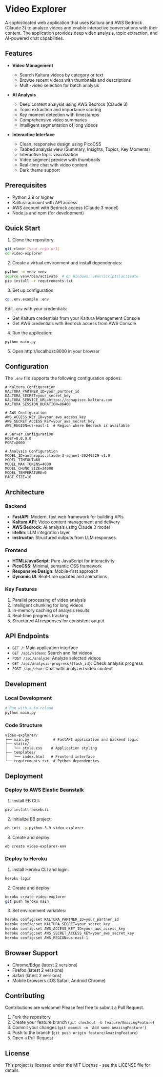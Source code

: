 # Video Explorer

A sophisticated web application that uses Kaltura and AWS Bedrock (Claude 3) to analyze videos and enable interactive conversations with their content. The application provides deep video analysis, topic extraction, and AI-powered chat capabilities.

## Features

- **Video Management**
  - Search Kaltura videos by category or text
  - Browse recent videos with thumbnails and descriptions
  - Multi-video selection for batch analysis

- **AI Analysis**
  - Deep content analysis using AWS Bedrock (Claude 3)
  - Topic extraction and importance scoring
  - Key moment detection with timestamps
  - Comprehensive video summaries
  - Intelligent segmentation of long videos

- **Interactive Interface**
  - Clean, responsive design using PicoCSS
  - Tabbed analysis view (Summary, Insights, Topics, Key Moments)
  - Interactive topic visualization
  - Video segment preview with thumbnails
  - Real-time chat with video content
  - Dark theme support

## Prerequisites

- Python 3.9 or higher
- Kaltura account with API access
- AWS account with Bedrock access (Claude 3 model)
- Node.js and npm (for development)

## Quick Start

1. Clone the repository:
```bash
git clone [your-repo-url]
cd video-explorer
```

2. Create a virtual environment and install dependencies:
```bash
python -m venv venv
source venv/bin/activate  # On Windows: venv\Scripts\activate
pip install -r requirements.txt
```

3. Set up configuration:
```bash
cp .env.example .env
```

Edit `.env` with your credentials:
- Get Kaltura credentials from your Kaltura Management Console
- Get AWS credentials with Bedrock access from AWS Console

4. Run the application:
```bash
python main.py
```

5. Open http://localhost:8000 in your browser

## Configuration

The `.env` file supports the following configuration options:

```env
# Kaltura Configuration
KALTURA_PARTNER_ID=your_partner_id
KALTURA_SECRET=your_secret_key
KALTURA_SERVICE_URL=https://cdnapisec.kaltura.com
KALTURA_SESSION_DURATION=86400

# AWS Configuration
AWS_ACCESS_KEY_ID=your_aws_access_key
AWS_SECRET_ACCESS_KEY=your_aws_secret_key
AWS_REGION=us-east-1  # Region where Bedrock is available

# Server Configuration
HOST=0.0.0.0
PORT=8000

# Analysis Configuration
MODEL_ID=anthropic.claude-3-sonnet-20240229-v1:0
MODEL_TIMEOUT=60
MODEL_MAX_TOKENS=4000
MODEL_CHUNK_SIZE=24000
MODEL_TEMPERATURE=0
PAGE_SIZE=10
```

## Architecture

### Backend
- **FastAPI**: Modern, fast web framework for building APIs
- **Kaltura API**: Video content management and delivery
- **AWS Bedrock**: AI analysis using Claude 3 model
- **litellm**: LLM integration layer
- **instructor**: Structured outputs from LLM responses

### Frontend
- **HTML/JavaScript**: Pure JavaScript for interactivity
- **PicoCSS**: Minimal, semantic CSS framework
- **Responsive Design**: Mobile-first approach
- **Dynamic UI**: Real-time updates and animations

### Key Features
1. Parallel processing of video analysis
2. Intelligent chunking for long videos
3. In-memory caching of analysis results
4. Real-time progress tracking
5. Structured AI responses for consistent output

## API Endpoints

- `GET /`: Main application interface
- `GET /api/videos`: Search and list videos
- `POST /api/analyze`: Analyze selected videos
- `GET /api/analysis-progress/{task_id}`: Check analysis progress
- `POST /api/chat`: Chat with analyzed video content

## Development

### Local Development
```bash
# Run with auto-reload
python main.py
```

### Code Structure
```
video-explorer/
├── main.py           # FastAPI application and backend logic
├── static/
│   └── style.css    # Application styling
├── templates/
│   └── index.html   # Frontend interface
└── requirements.txt  # Python dependencies
```

## Deployment

### Deploy to AWS Elastic Beanstalk

1. Install EB CLI:
```bash
pip install awsebcli
```

2. Initialize EB project:
```bash
eb init -p python-3.9 video-explorer
```

3. Create and deploy:
```bash
eb create video-explorer-env
```

### Deploy to Heroku

1. Install Heroku CLI and login:
```bash
heroku login
```

2. Create and deploy:
```bash
heroku create video-explorer
git push heroku main
```

3. Set environment variables:
```bash
heroku config:set KALTURA_PARTNER_ID=your_partner_id
heroku config:set KALTURA_SECRET=your_secret_key
heroku config:set AWS_ACCESS_KEY_ID=your_aws_access_key
heroku config:set AWS_SECRET_ACCESS_KEY=your_aws_secret_key
heroku config:set AWS_REGION=us-east-1
```

## Browser Support

- Chrome/Edge (latest 2 versions)
- Firefox (latest 2 versions)
- Safari (latest 2 versions)
- Mobile browsers (iOS Safari, Android Chrome)

## Contributing

Contributions are welcome! Please feel free to submit a Pull Request.

1. Fork the repository
2. Create your feature branch (`git checkout -b feature/AmazingFeature`)
3. Commit your changes (`git commit -m 'Add some AmazingFeature'`)
4. Push to the branch (`git push origin feature/AmazingFeature`)
5. Open a Pull Request

## License

This project is licensed under the MIT License - see the LICENSE file for details.